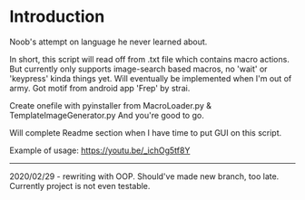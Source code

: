 # Introduction
Noob's attempt on language he never learned about.

In short, this script will read off from .txt file which contains macro actions. But currently only supports image-search based macros, no 'wait' or 'keypress' kinda things yet. Will eventually be implemented when I'm out of army. Got motif from android app 'Frep' by strai.

Create onefile with pyinstaller from MacroLoader.py & TemplateImageGenerator.py And you're good to go.

Will complete Readme section when I have time to put GUI on this script.

Example of usage: https://youtu.be/_ichOg5tf8Y

-----------------

2020/02/29 - rewriting with OOP. Should've made new branch, too late. Currently project is not even testable.